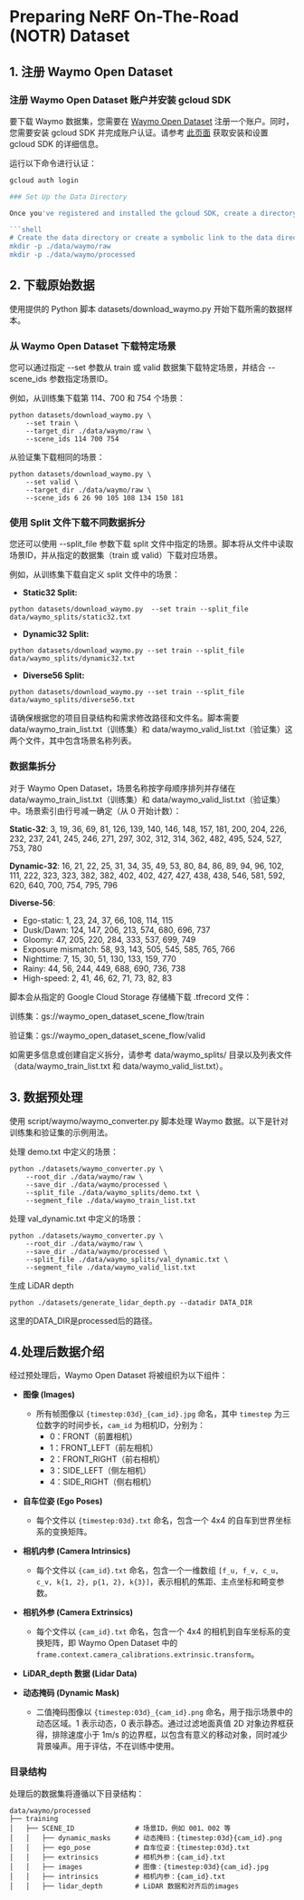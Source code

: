 # Preparing NeRF On-The-Road (NOTR) Dataset

## 1. 注册 Waymo Open Dataset
### 注册 Waymo Open Dataset 账户并安装 gcloud SDK
要下载 Waymo 数据集，您需要在 [Waymo Open Dataset](https://waymo.com/open/) 注册一个账户。同时，您需要安装 gcloud SDK 并完成账户认证。请参考 [此页面](https://cloud.google.com/sdk/docs/install) 获取安装和设置 gcloud SDK 的详细信息。

运行以下命令进行认证：
```bash
gcloud auth login

### Set Up the Data Directory

Once you've registered and installed the gcloud SDK, create a directory to house the raw data:

```shell
# Create the data directory or create a symbolic link to the data directory
mkdir -p ./data/waymo/raw   
mkdir -p ./data/waymo/processed 
```

## 2. 下载原始数据

使用提供的 Python 脚本 datasets/download_waymo.py 开始下载所需的数据样本。

### 从 Waymo Open Dataset 下载特定场景

您可以通过指定 --set 参数从 train 或 valid 数据集下载特定场景，并结合 --scene_ids 参数指定场景ID。

例如，从训练集下载第 114、700 和 754 个场景：
```shell
python datasets/download_waymo.py \
    --set train \
    --target_dir ./data/waymo/raw \
    --scene_ids 114 700 754
```

从验证集下载相同的场景：
```
python datasets/download_waymo.py \
    --set valid \
    --target_dir ./data/waymo/raw \
    --scene_ids 6 26 90 105 108 134 150 181
```

### 使用 Split 文件下载不同数据拆分

您还可以使用 --split_file 参数下载 split 文件中指定的场景。脚本将从文件中读取场景ID，并从指定的数据集（train 或 valid）下载对应场景。

例如，从训练集下载自定义 split 文件中的场景：
- **Static32 Split:**

```shell
python datasets/download_waymo.py  --set train --split_file data/waymo_splits/static32.txt
```

- **Dynamic32 Split:**

```shell
python datasets/download_waymo.py --set train --split_file data/waymo_splits/dynamic32.txt
```

- **Diverse56 Split:**

```shell
python datasets/download_waymo.py --set train --split_file data/waymo_splits/diverse56.txt
```

请确保根据您的项目目录结构和需求修改路径和文件名。脚本需要 data/waymo_train_list.txt（训练集）和 data/waymo_valid_list.txt（验证集）这两个文件，其中包含场景名称列表。

### 数据集拆分

对于 Waymo Open Dataset，场景名称按字母顺序排列并存储在 data/waymo_train_list.txt（训练集）和 data/waymo_valid_list.txt（验证集）中。场景索引由行号减一确定（从 0 开始计数）：

**Static-32**: 3, 19, 36, 69, 81, 126, 139, 140, 146, 148, 157, 181, 200, 204, 226, 232, 237, 241, 245, 246, 271, 297, 302, 312, 314, 362, 482, 495, 524, 527, 753, 780

**Dynamic-32**: 16, 21, 22, 25, 31, 34, 35, 49, 53, 80, 84, 86, 89, 94, 96, 102, 111, 222, 323, 323, 382, 382, 402, 402, 427, 427, 438, 438, 546, 581, 592, 620, 640, 700, 754, 795, 796

**Diverse-56**:

- Ego-static: 1, 23, 24, 37, 66, 108, 114, 115
- Dusk/Dawn: 124, 147, 206, 213, 574, 680, 696, 737
- Gloomy: 47, 205, 220, 284, 333, 537, 699, 749
- Exposure mismatch: 58, 93, 143, 505, 545, 585, 765, 766
- Nighttime: 7, 15, 30, 51, 130, 133, 159, 770
- Rainy: 44, 56, 244, 449, 688, 690, 736, 738
- High-speed: 2, 41, 46, 62, 71, 73, 82, 83

脚本会从指定的 Google Cloud Storage 存储桶下载 .tfrecord 文件：

训练集：gs://waymo_open_dataset_scene_flow/train

验证集：gs://waymo_open_dataset_scene_flow/valid

如需更多信息或创建自定义拆分，请参考 data/waymo_splits/ 目录以及列表文件（data/waymo_train_list.txt 和 data/waymo_valid_list.txt）。

## 3. 数据预处理
使用 script/waymo/waymo_converter.py 脚本处理 Waymo 数据。以下是针对训练集和验证集的示例用法。

处理 demo.txt 中定义的场景：

```
python ./datasets/waymo_converter.py \
    --root_dir ./data/waymo/raw \
    --save_dir ./data/waymo/processed \
    --split_file ./data/waymo_splits/demo.txt \
    --segment_file ./data/waymo_train_list.txt
```

处理 val_dynamic.txt 中定义的场景：

```
python ./datasets/waymo_converter.py \
    --root_dir ./data/waymo/raw \
    --save_dir ./data/waymo/processed \
    --split_file ./data/waymo_splits/val_dynamic.txt \
    --segment_file ./data/waymo_valid_list.txt
```

生成 LiDAR depth
```
python ./datasets/generate_lidar_depth.py --datadir DATA_DIR
```
这里的DATA_DIR是processed后的路径。
## 4.处理后数据介绍
经过预处理后，Waymo Open Dataset 将被组织为以下组件：

- **图像 (Images)**  
  - 所有帧图像以 `{timestep:03d}_{cam_id}.jpg` 命名，其中 `timestep` 为三位数字的时间步长，`cam_id` 为相机ID，分别为：
    - 0：FRONT（前置相机）
    - 1：FRONT_LEFT（前左相机）
    - 2：FRONT_RIGHT（前右相机）
    - 3：SIDE_LEFT（侧左相机）
    - 4：SIDE_RIGHT（侧右相机）

- **自车位姿 (Ego Poses)**  
  - 每个文件以 `{timestep:03d}.txt` 命名，包含一个 4x4 的自车到世界坐标系的变换矩阵。

- **相机内参 (Camera Intrinsics)**  
  - 每个文件以 `{cam_id}.txt` 命名，包含一个一维数组 `[f_u, f_v, c_u, c_v, k{1, 2}, p{1, 2}, k{3}]`，表示相机的焦距、主点坐标和畸变参数。

- **相机外参 (Camera Extrinsics)**  
  - 每个文件以 `{cam_id}.txt` 命名，包含一个 4x4 的相机到自车坐标系的变换矩阵，即 Waymo Open Dataset 中的 `frame.context.camera_calibrations.extrinsic.transform`。

- **LiDAR_depth 数据 (Lidar Data)**  

- **动态掩码 (Dynamic Mask)**  
  - 二值掩码图像以 `{timestep:03d}_{cam_id}.png` 命名，用于指示场景中的动态区域。1 表示动态，0 表示静态。通过过滤地面真值 2D 对象边界框获得，排除速度小于 1m/s 的边界框，以包含有意义的移动对象，同时减少背景噪声。用于评估，不在训练中使用。

### 目录结构
处理后的数据集将遵循以下目录结构：
```
data/waymo/processed
├── training
│   ├── SCENE_ID               # 场景ID，例如 001、002 等
│   │   ├── dynamic_masks      # 动态掩码：{timestep:03d}{cam_id}.png
│   │   ├── ego_pose           # 自车位姿：{timestep:03d}.txt
│   │   ├── extrinsics         # 相机外参：{cam_id}.txt
│   │   ├── images             # 图像：{timestep:03d}{cam_id}.jpg
│   │   ├── intrinsics         # 相机内参：{cam_id}.txt
│   │   ├── lidar_depth        # LiDAR 数据和对齐后的images
```